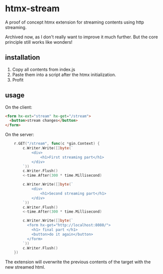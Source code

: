 # htmx-stream

A proof of concept htmx extension for streaming contents using http streaming.

Archived now, as I don't really want to improve it much further. But the core principle still works like wonders!

## installation

1. Copy all contents from index.js
2. Paste them into a script after the htmx initialization.
3. Profit


## usage

On the client:

```html
<form hx-ext="stream" hx-get="/stream">
  <button>stream changes</button>
</form>
```

On the server:

```go
	r.GET("/stream", func(c *gin.Context) {
		c.Writer.Write([]byte(`
			<div>
				<h1>First streaming part</h1>
			</div>
		`))
		c.Writer.Flush()
		<-time.After(300 * time.Millisecond)

		c.Writer.Write([]byte(`
			<div>
				<h1>Second streaming part</h1>
			</div>
		`))
		c.Writer.Flush()
		<-time.After(300 * time.Millisecond)

		c.Writer.Write([]byte(`
		  <form hx-get="http://localhost:8080/">
			<h1> final part </h1>
			<button>do it again</button>
		  </form>
		`))
		c.Writer.Flush()
	})
```


The extension will overwrite the previous contents of the target with the new streamed html. 
